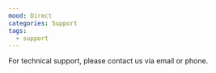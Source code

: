 ```yaml
---
mood: Direct
categories: Support
tags:
  - support
---
```

For technical support, please contact us via email or phone.